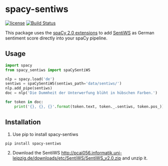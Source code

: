 # spacy-sentiws
[![license](https://img.shields.io/github/license/mashape/apistatus.svg?maxAge=2592000)](https://github.com/Liebeck/spacy-sentiws/master/LICENSE.md)
[![Build Status](https://api.travis-ci.org/Liebeck/spacy-sentiws.svg?branch=master)](https://travis-ci.org/Liebeck/spacy-sentiws)

This package uses the [spaCy 2.0 extensions](https://spacy.io/usage/processing-pipelines#extensions) to add [SentiWS](http://wortschatz.uni-leipzig.de/en/download) as German sentiment score directly into your spaCy pipeline.


## Usage
``` python
import spacy
from spacy_sentiws import spaCySentiWS

nlp = spacy.load('de')
sentiws = spaCySentiWS(sentiws_path='data/sentiws/')
nlp.add_pipe(sentiws)
doc = nlp('Die Dummheit der Unterwerfung blüht in hübschen Farben.')

for token in doc:
    print('{}, {}, {}'.format(token.text, token._.sentiws, token.pos_))
```

## Installation
1. Use pip to install spacy-sentiws
``` bash
pip install spacy-sentiws
```
2. Download the SentiWS http://pcai056.informatik.uni-leipzig.de/downloads/etc/SentiWS/SentiWS_v2.0.zip and unzip it.
